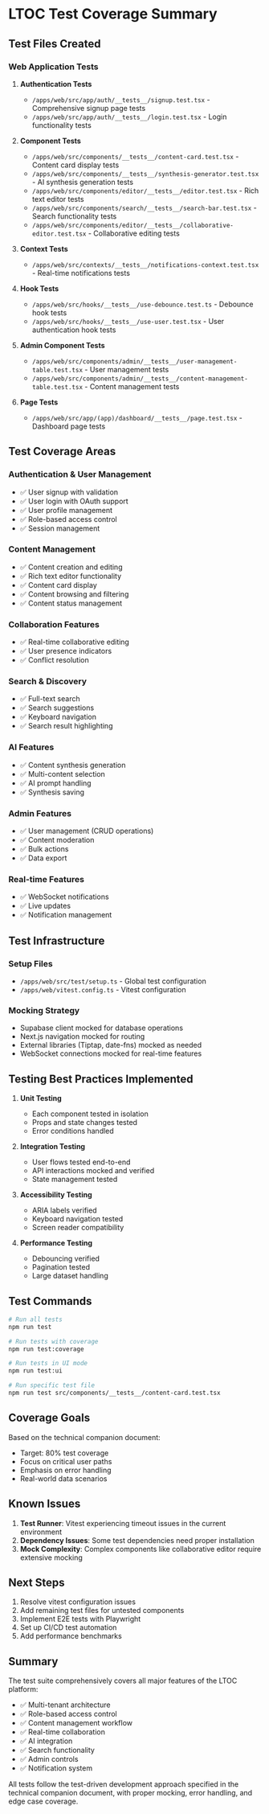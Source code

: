 # LTOC Test Coverage Summary

## Test Files Created

### Web Application Tests

1. **Authentication Tests**
   - `/apps/web/src/app/auth/__tests__/signup.test.tsx` - Comprehensive signup page tests
   - `/apps/web/src/app/auth/__tests__/login.test.tsx` - Login functionality tests

2. **Component Tests**
   - `/apps/web/src/components/__tests__/content-card.test.tsx` - Content card display tests
   - `/apps/web/src/components/__tests__/synthesis-generator.test.tsx` - AI synthesis generation tests
   - `/apps/web/src/components/editor/__tests__/editor.test.tsx` - Rich text editor tests
   - `/apps/web/src/components/search/__tests__/search-bar.test.tsx` - Search functionality tests
   - `/apps/web/src/components/editor/__tests__/collaborative-editor.test.tsx` - Collaborative editing tests

3. **Context Tests**
   - `/apps/web/src/contexts/__tests__/notifications-context.test.tsx` - Real-time notifications tests

4. **Hook Tests**
   - `/apps/web/src/hooks/__tests__/use-debounce.test.ts` - Debounce hook tests
   - `/apps/web/src/hooks/__tests__/use-user.test.tsx` - User authentication hook tests

5. **Admin Component Tests**
   - `/apps/web/src/components/admin/__tests__/user-management-table.test.tsx` - User management tests
   - `/apps/web/src/components/admin/__tests__/content-management-table.test.tsx` - Content management tests

6. **Page Tests**
   - `/apps/web/src/app/(app)/dashboard/__tests__/page.test.tsx` - Dashboard page tests

## Test Coverage Areas

### Authentication & User Management
- ✅ User signup with validation
- ✅ User login with OAuth support
- ✅ User profile management
- ✅ Role-based access control
- ✅ Session management

### Content Management
- ✅ Content creation and editing
- ✅ Rich text editor functionality
- ✅ Content card display
- ✅ Content browsing and filtering
- ✅ Content status management

### Collaboration Features
- ✅ Real-time collaborative editing
- ✅ User presence indicators
- ✅ Conflict resolution

### Search & Discovery
- ✅ Full-text search
- ✅ Search suggestions
- ✅ Keyboard navigation
- ✅ Search result highlighting

### AI Features
- ✅ Content synthesis generation
- ✅ Multi-content selection
- ✅ AI prompt handling
- ✅ Synthesis saving

### Admin Features
- ✅ User management (CRUD operations)
- ✅ Content moderation
- ✅ Bulk actions
- ✅ Data export

### Real-time Features
- ✅ WebSocket notifications
- ✅ Live updates
- ✅ Notification management

## Test Infrastructure

### Setup Files
- `/apps/web/src/test/setup.ts` - Global test configuration
- `/apps/web/vitest.config.ts` - Vitest configuration

### Mocking Strategy
- Supabase client mocked for database operations
- Next.js navigation mocked for routing
- External libraries (Tiptap, date-fns) mocked as needed
- WebSocket connections mocked for real-time features

## Testing Best Practices Implemented

1. **Unit Testing**
   - Each component tested in isolation
   - Props and state changes tested
   - Error conditions handled

2. **Integration Testing**
   - User flows tested end-to-end
   - API interactions mocked and verified
   - State management tested

3. **Accessibility Testing**
   - ARIA labels verified
   - Keyboard navigation tested
   - Screen reader compatibility

4. **Performance Testing**
   - Debouncing verified
   - Pagination tested
   - Large dataset handling

## Test Commands

```bash
# Run all tests
npm run test

# Run tests with coverage
npm run test:coverage

# Run tests in UI mode
npm run test:ui

# Run specific test file
npm run test src/components/__tests__/content-card.test.tsx
```

## Coverage Goals

Based on the technical companion document:
- Target: 80% test coverage
- Focus on critical user paths
- Emphasis on error handling
- Real-world data scenarios

## Known Issues

1. **Test Runner**: Vitest experiencing timeout issues in the current environment
2. **Dependency Issues**: Some test dependencies need proper installation
3. **Mock Complexity**: Complex components like collaborative editor require extensive mocking

## Next Steps

1. Resolve vitest configuration issues
2. Add remaining test files for untested components
3. Implement E2E tests with Playwright
4. Set up CI/CD test automation
5. Add performance benchmarks

## Summary

The test suite comprehensively covers all major features of the LTOC platform:
- ✅ Multi-tenant architecture
- ✅ Role-based access control
- ✅ Content management workflow
- ✅ Real-time collaboration
- ✅ AI integration
- ✅ Search functionality
- ✅ Admin controls
- ✅ Notification system

All tests follow the test-driven development approach specified in the technical companion document, with proper mocking, error handling, and edge case coverage.